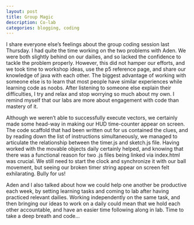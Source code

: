 ```yaml
---
layout: post
title: Group Magic
description: Co-lab
categories: blogging, coding
---
```

I share everyone else’s feelings about the group coding session last Thursday. I had quite the time working on the two problems with Aden. We were both slightly behind on our dailies, and so lacked the confidence to tackle the problem properly. However, this did not hamper our efforts, and we took time to workshop ideas, use the p5 reference page, and share our knowledge of java with each other. The biggest advantage of working with someone else is to learn that most people have similar experiences while learning code as noobs. After listening to someone else explain their difficulties, I try and relax and stop worrying so much about my own. I remind myself that our labs are more about engagement with code than mastery of it.

Although we weren’t able to successfully execute vectors, we certainly made some head-way in making our HUD time-counter appear on screen. The code scaffold that had been written out for us contained the clues, and by reading down the list of instructions simultaneously, we managed to articulate the relationship between the timer.js and sketch.js file. Having worked with the movable objects daily certainly helped, and knowing that there was a functional reason for two .js files being linked via index.html was crucial. We still need to start the clock and synchronize it with our ball movement, but seeing our broken timer string appear on screen felt exhilarating. Bully for us!

Aden and I also talked about how we could help one another be productive each week, by setting learning tasks and coming to lab after having practiced relevant dailies. Working independently on the same task, and then bringing our ideas to work on a daily could mean that we hold each other accountable, and have an easier time following along in lab. Time to take a deep breath and code...
